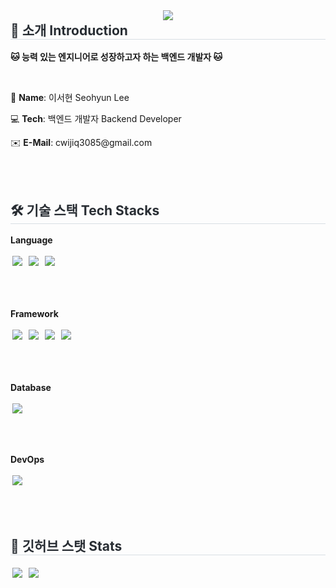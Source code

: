 <div align="center">
    <img src="https://capsule-render.vercel.app/api?type=waving&color=0:5d8377,100:fefbfb&height=180&text=Hi,%20I'm%20Seohyun😺&animation=&fontColor=ffffff&fontSize=50" />
</div>

<div style="text-align: left;">
  <h2 style="margin-top: 0px; border-bottom: 1px solid #d8dee4; color: #282d33;"> 🚀 소개 Introduction </h2>
  <p><strong>🐱 능력 있는 엔지니어로 성장하고자 하는 백엔드 개발자 🐱</strong></p>
    <br>
  <p>🌼 <strong>Name</strong>: 이서현 Seohyun Lee</p>
  <p>💻 <strong>Tech</strong>: 백엔드 개발자 Backend Developer</p>
  <p>✉️ <strong>E-Mail</strong>: cwijiq3085@gmail.com</p>
</div>

<br><br>

<div style="text-align: left;">
  <h2 style="border-bottom: 1px solid #d8dee4; color: #282d33;"> 🛠️ 기술 스택 Tech Stacks </h2>

  <p><strong>Language</strong></p>
  <img src="https://img.shields.io/badge/Java-007396?style=for-the-badge&logo=Java&logoColor=white" style="margin:3px;">
  <img src="https://img.shields.io/badge/Javascript-F7DF1E?style=for-the-badge&logo=Javascript&logoColor=white" style="margin:3px;">
  <img src="https://img.shields.io/badge/HTML5-E34F26?style=for-the-badge&logo=HTML5&logoColor=white" style="margin:3px;">

 <br> <br>

  <p><strong>Framework</strong></p>
  <img src="https://img.shields.io/badge/Spring-6DB33F?style=for-the-badge&logo=Spring&logoColor=white" style="margin:3px;">
  <img src="https://img.shields.io/badge/Spring%20Boot-6DB33F?style=for-the-badge&logo=Spring%20Boot&logoColor=white" style="margin:3px;">
  <img src="https://img.shields.io/badge/Django-092E20?style=for-the-badge&logo=Django&logoColor=white" style="margin:3px;">
  <img src="https://img.shields.io/badge/React-61DAFB?style=for-the-badge&logo=React&logoColor=white" style="margin:3px;">


 <br> <br>

  <p><strong>Database</strong></p>
  <img src="https://img.shields.io/badge/MySQL-4479A1?style=for-the-badge&logo=MySQL&logoColor=white" style="margin:3px;">


 <br> <br>

  <p><strong>DevOps</strong></p>
  <img src="https://img.shields.io/badge/Git-F05032?style=for-the-badge&logo=Git&logoColor=white" style="margin:3px;">
</div>

<br><br>

<div style="text-align: left;">
  <h2 style="border-bottom: 1px solid #d8dee4; color: #282d33;"> 🏅 깃허브 스탯 Stats </h2>
  <img src="https://github-readme-stats.vercel.app/api?username=seohyunlee-coding&custom_title=seohyunlee-coding%27s%20Github%20Stat&bg_color=180,000000,&title_color=000000&text_color=000000" style="margin:3px;">
  <img src="https://github-readme-stats.vercel.app/api/top-langs/?username=seohyunlee-coding&layout=compact&bg_color=180,000000,&title_color=000000&text_color=000000" style="margin:3px;">
</div>
